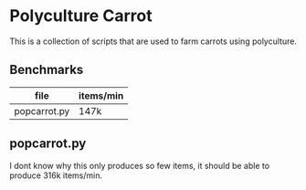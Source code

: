 # Polyculture Carrot
This is a collection of scripts that are used to farm carrots using polyculture.

## Benchmarks
| file          | items/min |
| ------------- | --------- |
| popcarrot.py  | 147k      |

## popcarrot.py
I dont know why this only produces so few items, it should be able to produce 316k items/min.
